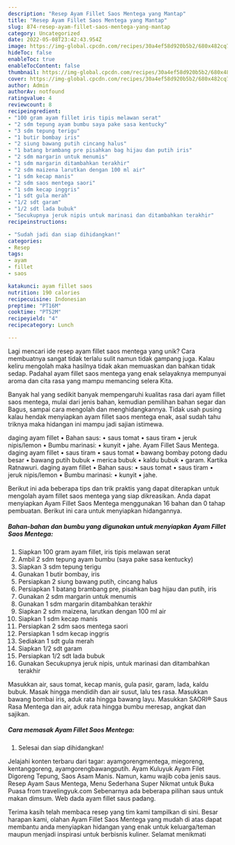 ```yaml
---
description: "Resep Ayam Fillet Saos Mentega yang Mantap"
title: "Resep Ayam Fillet Saos Mentega yang Mantap"
slug: 874-resep-ayam-fillet-saos-mentega-yang-mantap
category: Uncategorized
date: 2022-05-08T23:42:43.954Z
image: https://img-global.cpcdn.com/recipes/30a4ef58d920b5b2/680x482cq70/ayam-fillet-saos-mentega-foto-resep-utama.jpg
hideToc: false
enableToc: true
enableTocContent: false
thumbnail: https://img-global.cpcdn.com/recipes/30a4ef58d920b5b2/680x482cq70/ayam-fillet-saos-mentega-foto-resep-utama.jpg
cover: https://img-global.cpcdn.com/recipes/30a4ef58d920b5b2/680x482cq70/ayam-fillet-saos-mentega-foto-resep-utama.jpg
author: Admin
authorAv: notfound
ratingvalue: 4
reviewcount: 8
recipeingredient:
- "100 gram ayam fillet iris tipis melawan serat"
- "2 sdm tepung ayam bumbu saya pake sasa kentucky"
- "3 sdm tepung terigu"
- "1 butir bombay iris"
- "2 siung bawang putih cincang halus"
- "1 batang brambang pre pisahkan bag hijau dan putih iris"
- "2 sdm margarin untuk menumis"
- "1 sdm margarin ditambahkan terakhir"
- "2 sdm maizena larutkan dengan 100 ml air"
- "1 sdm kecap manis"
- "2 sdm saos mentega saori"
- "1 sdm kecap inggris"
- "1 sdt gula merah"
- "1/2 sdt garam"
- "1/2 sdt lada bubuk"
- "Secukupnya jeruk nipis untuk marinasi dan ditambahkan terakhir"
recipeinstructions:

- "Sudah jadi dan siap dihidangkan!"
categories:
- Resep
tags:
- ayam
- fillet
- saos

katakunci: ayam fillet saos 
nutrition: 190 calories
recipecuisine: Indonesian
preptime: "PT16M"
cooktime: "PT52M"
recipeyield: "4"
recipecategory: Lunch

---
```





Lagi mencari ide resep ayam fillet saos mentega yang unik? Cara membuatnya sangat tidak terlalu sulit namun tidak gampang juga. Kalau keliru mengolah maka hasilnya tidak akan memuaskan dan bahkan tidak sedap. Padahal ayam fillet saos mentega yang enak selayaknya mempunyai aroma dan cita rasa yang mampu memancing selera Kita.





Banyak hal yang sedikit banyak mempengaruhi kualitas rasa dari ayam fillet saos mentega, mulai dari jenis bahan, kemudian pemilihan bahan segar dan Bagus, sampai cara mengolah dan menghidangkannya. Tidak usah pusing kalau hendak menyiapkan ayam fillet saos mentega enak,      asal sudah tahu triknya maka hidangan ini mampu jadi sajian istimewa.














daging ayam fillet • Bahan saus: • saus tomat • saus tiram • jeruk nipis/lemon • Bumbu marinasi: • kunyit • jahe. Ayam Fillet Saus Mentega. daging ayam fillet • saus tiram • saus tomat • bawang bombay potong dadu besar • bawang putih bubuk • merica bubuk • kaldu bubuk • garam. Kartika Ratnawuri. daging ayam fillet • Bahan saus: • saus tomat • saus tiram • jeruk nipis/lemon • Bumbu marinasi: • kunyit • jahe.






Berikut ini ada beberapa tips dan trik praktis yang dapat diterapkan untuk mengolah ayam fillet saos mentega yang siap dikreasikan. Anda dapat menyiapkan Ayam Fillet Saos Mentega menggunakan 16 bahan dan 0 tahap pembuatan. Berikut ini cara untuk menyiapkan hidangannya.

<!--inarticleads1-->

##### Bahan-bahan dan bumbu yang digunakan untuk menyiapkan Ayam Fillet Saos Mentega:

1. Siapkan 100 gram ayam fillet, iris tipis melawan serat
1. Ambil 2 sdm tepung ayam bumbu (saya pake sasa kentucky)
1. Siapkan 3 sdm tepung terigu
1. Gunakan 1 butir bombay, iris
1. Persiapkan 2 siung bawang putih, cincang halus
1. Persiapkan 1 batang brambang pre, pisahkan bag hijau dan putih, iris
1. Gunakan 2 sdm margarin untuk menumis
1. Gunakan 1 sdm margarin ditambahkan terakhir
1. Siapkan 2 sdm maizena, larutkan dengan 100 ml air
1. Siapkan 1 sdm kecap manis
1. Persiapkan 2 sdm saos mentega saori
1. Persiapkan 1 sdm kecap inggris
1. Sediakan 1 sdt gula merah
1. Siapkan 1/2 sdt garam
1. Persiapkan 1/2 sdt lada bubuk
1. Gunakan Secukupnya jeruk nipis, untuk marinasi dan ditambahkan terakhir


Masukkan air, saus tomat, kecap manis, gula pasir, garam, lada, kaldu bubuk. Masak hingga mendidih dan air susut, lalu tes rasa. Masukkan bawang bombai iris, aduk rata hingga bawang layu. Masukkan SAORI® Saus Rasa Mentega dan air, aduk rata hingga bumbu meresap, angkat dan sajikan. 

<!--inarticleads2-->

##### Cara memasak Ayam Fillet Saos Mentega:


1. Selesai dan siap dihidangkan!

Jelajahi konten terbaru dari tagar: ayamgorengmentega, miegoreng, kentanggoreng, ayamgorengbawangputih. Ayam Kuluyuk Ayam Filet Digoreng Tepung, Saos Asam Manis. Namun, kamu wajib coba jenis saus. Resep Ayam Saus Mentega, Menu Sederhana Super Nikmat untuk Buka Puasa from travelingyuk.com Sebenarnya ada beberapa pilihan saus untuk makan dimsum. Web dada ayam fillet saus padang. 

Terima kasih telah membaca resep yang tim kami tampilkan di sini. Besar harapan kami, olahan Ayam Fillet Saos Mentega yang mudah di atas dapat membantu anda menyiapkan hidangan yang enak untuk keluarga/teman maupun menjadi inspirasi untuk berbisnis kuliner. Selamat menikmati
